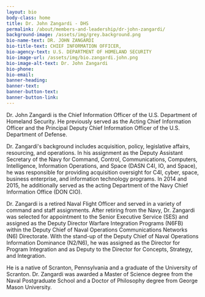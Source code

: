 ```yaml
---
layout: bio
body-class: home
title: Dr. John Zangardi - DHS
permalink: /about/members-and-leadership/dr-john-zangardi/
background-image: /assets/img/grey.background.png
bio-name-text: DR. JOHN ZANGARDI
bio-title-text: CHIEF INFORMATION OFFICER,
bio-agency-text: U.S. DEPARTMENT OF HOMELAND SECURITY
bio-image-url: /assets/img/bio.zangardi.john.png
bio-image-alt-text: Dr. John Zangardi
bio-phone:
bio-email:
banner-heading:
banner-text:
banner-button-text:
banner-button-link:
---
```

Dr. John Zangardi is the Chief Information Officer of the U.S. Department of Homeland Security. He previously served as the Acting Chief Information Officer and the Principal Deputy Chief Information Officer of the U.S. Department of Defense.

Dr. Zangardi's background includes acquisition, policy, legislative affairs, resourcing, and operations. In his assignment as the Deputy Assistant Secretary of the Navy for Command, Control, Communications, Computers, Intelligence, Information Operations, and Space (DASN C4I, IO, and Space), he was responsible for providing acquisition oversight for C4I, cyber, space, business enterprise, and information technology programs. In 2014 and 2015, he additionally served as the acting Department of the Navy Chief Information Office (DON CIO).

Dr. Zangardi is a retired Naval Flight Officer and served in a variety of command and staff assignments. After retiring from the Navy, Dr. Zangardi was selected for appointment to the Senior Executive Service (SES) and assigned as the Deputy Director Warfare Integration Programs (N6FB) within the Deputy Chief of Naval Operations Communications Networks (N6) Directorate. With the stand-up of the Deputy Chief of Naval Operations Information Dominance (N2/N6), he was assigned as the Director for Program Integration and as Deputy to the Director for Concepts, Strategy, and Integration.

He is a native of Scranton, Pennsylvania and a graduate of the University of Scranton. Dr. Zangardi was awarded a Master of Science degree from the Naval Postgraduate School and a Doctor of Philosophy degree from George Mason University.
